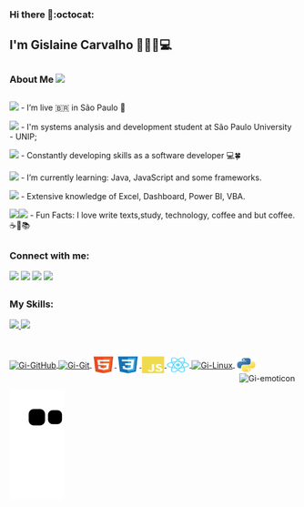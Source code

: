 

### Hi there 👋:octocat:
## I'm Gislaine Carvalho :sassy_woman::four_leaf_clover::computer:
##



### About Me <img src="https://github.com/TheDudeThatCode/TheDudeThatCode/blob/master/Assets/hmm.gif" width="30px">

##

<img src="https://github.com/TheDudeThatCode/TheDudeThatCode/blob/master/Assets/powerup.gif" width="30px"> - I’m live 🇧🇷 in São Paulo :office:

<img src="https://github.com/TheDudeThatCode/TheDudeThatCode/blob/master/Assets/Rocket.gif" width="30px">  - I'm systems analysis and development student at São Paulo University - UNIP;

<img src="https://github.com/TheDudeThatCode/TheDudeThatCode/blob/master/Assets/Developer.gif" width="40px"> - Constantly developing skills as a software developer :computer::four_leaf_clover:

<img src="https://github.com/TheDudeThatCode/TheDudeThatCode/blob/master/Assets/Rocket.gif" width="30px">  - I’m currently learning: Java, JavaScript and some frameworks.

<img src="https://github.com/TheDudeThatCode/TheDudeThatCode/blob/master/Assets/Developer.gif" width="40px"> - Extensive knowledge of Excel, Dashboard, Power BI, VBA.

<img src="https://github.com/TheDudeThatCode/TheDudeThatCode/blob/master/Assets/gandalf_parrot.gif" width="30px"><img src="https://github.com/TheDudeThatCode/TheDudeThatCode/blob/master/Assets/gandalf_parrot.gif" width="30px"> - Fun Facts: I love write texts,study, technology, coffee and but coffee.:coffee::rocket::books:



##

### Connect with me:

<div> 
<a href="https://www.instagram.com/gika.silva.360/" target="_blank"><img src="https://img.shields.io/badge/-Instagram-%23E4405F?style=for-the-badge&logo=instagram&logoColor=white" target="_blank"></a>
<a href="www.facebook.com/gika.silva.560" target="_blank"><img src="https://img.shields.io/badge/Facebook-7289DA?style=for-the-badge&logo=facebook&logoColor=white" target="_blank"></a> 
  <a href = "mailto:gikacarvalho85@hotmail.com"><img src="https://img.shields.io/badge/-Outlook-%23333?style=for-the-badge&logo=outlook&logoColor=white" target="_blank"></a>
  <a href="www.linkedin.com/in/gislaine-carvalho-da-silva-040ab61a4/" target="_blank"><img src="https://img.shields.io/badge/-LinkedIn-%230077B5?style=for-the-badge&logo=linkedin&logoColor=white" target="_blank"></a> 
  
##
  
### My Skills:
  
  
<div>
  <a href="https://github.com/GiVicking">
  <img height="180em" src="https://github-readme-stats.vercel.app/api?username=givicking&show_icons=true&theme=jolly&include_all_commits=true&count_private=true"/>
  <img height="150em" src="https://github-readme-stats.vercel.app/api/top-langs/?username=givicking&layout=compact&langs_count=16&theme=jolly"/>
</div>
  
 ##
  
<div style="display: inline_block"><br>
  
  <img align="center" alt="Gi-GitHub" height="30" width="40" src="https://cdn.jsdelivr.net/gh/devicons/devicon/icons/github/github-original-wordmark.svg">
  <img align="center" alt="Gi-Git" height="30" width="40" src="https://cdn.jsdelivr.net/gh/devicons/devicon/icons/git/git-original-wordmark.svg">
  <img align="center" alt="Gi-HTML" height="30" width="40" src="https://raw.githubusercontent.com/devicons/devicon/master/icons/html5/html5-original.svg">
  <img align="center" alt="Gi-CSS" height="30" width="40" src="https://raw.githubusercontent.com/devicons/devicon/master/icons/css3/css3-original.svg">
  <img align="center" alt="Gi-Js" height="30" width="40" src="https://raw.githubusercontent.com/devicons/devicon/master/icons/javascript/javascript-plain.svg">
  <img align="center" alt="Gi-React" height="30" width="40" src="https://raw.githubusercontent.com/devicons/devicon/master/icons/react/react-original.svg">
  <img align="center" alt="Gi-Linux" height="30" width="40" src="https://cdn.jsdelivr.net/gh/devicons/devicon/icons/linux/linux-original.svg">
  <img align="center" alt="Gi-Python" height="30" width="40" src="https://raw.githubusercontent.com/devicons/devicon/master/icons/python/python-original.svg">
    <img align="right" alt="Gi-emoticon" height="100" width="100" src="https://media4.giphy.com/media/xThtajcBdOkFupaZyg/giphy.gif?cid=ecf05e479dzkjnt2j769rk2u58jdderzafjhg391md01zpph&rid=giphy.gif&ct=s">
  
  ##
 
  ![Snake animation](https://github.com/rafaballerini/rafaballerini/blob/output/github-contribution-grid-snake.svg)
 
<g id="layer102" fill="#102828" stroke="none">
</g>



